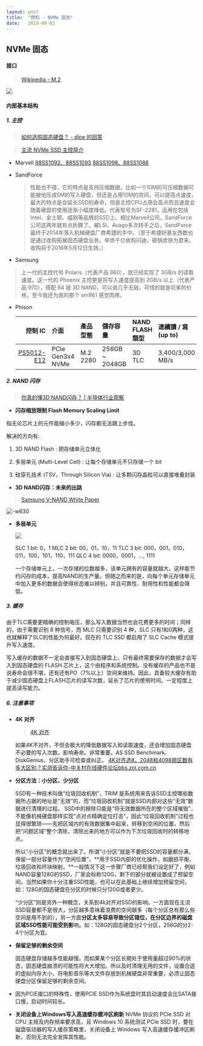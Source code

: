 ```yaml
---
layout: post
title:  "攒机 - NVMe 固态"
date:   2019-08-02
---
```


## NVMe 固态

#### 接口

> [Wikipedia - M.2](https://en.wikipedia.org/wiki/M.2#References)

<img src="https://upload.wikimedia.org/wikipedia/commons/6/68/SATA_Express_interface.svg"/>

#### 内部基本结构

##### 1. 主控

> [如何选购固态硬盘？ - dloe 的回答](https://www.zhihu.com/question/20369676)

> [主流 NVMe SSD 主控简介](https://www.bilibili.com/read/cv712769/)

- Marvell
    [88SS1092、88SS1093](https://cn.marvell.com/storage/ssd/88ss1092-93/)
    [88SS1098、88SS1088](https://cn.marvell.com/storage/ssd/88ss10x8/)

- SandForce
    >性能也不错，它的特点是支持压缩数据，比如一个10M的可压缩数据可能被他压成5M的写入硬盘，但还是占用10M的空间，可以提高点速度，最大的特点是会延长SSD的寿命，但是主控CPU占用会高点而且速度会随着硬盘的使用逐渐小幅度降低。代表型号为SF-2281，运用在包括Intel、金士顿、威刚等品牌的SSD上。相比Marvell公司，SandForce公司这两年就有点折腾了。被LSI、Avago多次转手之后，SandForce最终于2014年落入机械硬盘厂商希捷的手中。（至于希捷好基友西数也是通过收购拓展固态硬盘业务，举债千亿收购闪迪，砸锅卖铁为君来。收购将于2016年5月12日生效。）

- Samsung
> 上一代的主控代号 Polaris（代表产品 960），就已经实现了 3GB/s 的读取速度。这一代的 Phoenix 主控更是将写入速度提高到 2GB/s 以上（代表产品 970），搭配 64 层 3D NAND，可以说几乎无敌，可惜的就是坑爹的价格，至今我还为我的那个 sm961 感觉肉疼。

- Phison
    
    | 控制 IC | 介面 | 產品型態 | 儲存容量 | NAND FLASH 類型 | 連續讀 / 寫 (up to) |
    | --: | :-- | :-- | :-- | :-- | :-- |
    | [PS5012-E12](https://www.phison.com/images/products_datasheet/Embedded-PCIe_PS5012-E12.pdf) | PCIe Gen3x4 NVMe | M.2 2280 | 256GB ~ 2048GB | 3D TLC | 3,400/3,000 MB/s |

##### 2. NAND 闪存

> [你真的懂3D NAND闪存？ | 半导体行业观察](https://zhuanlan.zhihu.com/p/48579501)

- **闪存缩放限制 Flash Memory Scaling Limit**

指无论芯片上的元件能缩小多少，闪存都无法跟上步伐。

解决的方向有:

1. 3D NAND Flash : 把存储单元立体化

2. 多层单元 (Multi-Level Cell) : 让每个存储单元不只存储ㄧ个 bit

3. 硅穿孔技术 (TSV，Through Silicon Via) : 让多颗闪存晶粒可以直接堆叠封装

- **3D NAND闪存：未来的出路**

> [Samsung V-NAND White Paper](https://www.samsung.com/semiconductor/global.semi.static/2bit_V-NAND_technology_White_Paper-1.pdf)

![-w630](//images//15654169923054.jpg)


- **多层单元**

    <img src="http://livedoor.blogimg.jp/wisteriear/imgs/7/7/77164ad6.png" />
    
     SLC 1 bit: 0，1
     MLC 2 bit: 00，01，10，11
     TLC 3 bit: 000，001，010，011，100，101，110，111
     QLC 4 bit: 0000，0001，…, 1111

    一个存储单元上，一次存储的位数越多，该单元拥有的容量就越大，这样能节约闪存的成本，提高NAND的生产量。但随之而来的是，向每个单元存储单元中加入更多的数据会使得状态难以辨别，并且可靠性、耐用性和性能都会降低。

##### 3. 缓存

由于TLC需要更精确的控制电压，那么写入数据当然也会花费更多的时间；同样的，由于需要识别 8 种信号，而 MLC 只需要识别 4 种，SLC 只有1和0两种，这也就解释了SLC的性能为何最好。现在的 TLC SSD 都启用了 SLC Cache 模式提升写入速度。

写入缓存的数据不一定会直接写入到固态硬盘上，只有最终需要保存的数据才会写入到固态硬盘的 FLASH 芯片上，这个由程序和系统控制。没有缓存的产品也不是说寿命会很不堪，还有还有PO（7%以上）空间来维持。因此，具备较大缓存有助于减少固态硬盘上FLASH芯片的读写次数，延长了芯片的使用时间，一定程度上提高读写能力。
　　
##### 6. 注意事项

- **4K 对齐**

    > [4K 对齐](https://zh.wikipedia.org/wiki/4K对齐)
    
    如果4K不对齐，不但会极大的降低数据写入和读取速度，还会增加固态硬盘不必要的写入次数，影响寿命。非常重要。AS SSD Benchmark、DiskGenius、分区助手可检查或纠正。
    [4K对齐选8，2048和4098扇区数有多大区别？实测告诉你-中关村在线硬件论坛​bbs.zol.com.cn](http://bbs.zol.com.cn/diybbs/d231_815414.html)

- **分区方法：小分区、少分区**

    SSD有一种技术叫做“垃圾回收机制”，TRIM 是系统用来告诉SSD主控哪些数据所占据的地址是“无效”的，而“垃圾回收机制”就是SSD内部对这些“无效”数据进行清理的过程。
SSD中的擦除只能是“将无效数据所在的整个区域摧毁”，不能像机械硬盘那样实现“点对点精确定位打击”，因此“垃圾回收机制”过程也显得很繁琐——先把区域内的有效数据集中起来，转移到空闲的位置，然后把“问题区域”整个清除，清除出来的地方可以作为下次垃圾回收时的转移地点。

    所以“小分区”的概念就出来了。所谓“小分区”就是不要把SSD的容量都分满，保留一部分容量作为“空闲位置”，**用于SSD内部的优化操作，如磨损平衡、垃圾回收和坏块映射。**一般情况下这一步骤厂商已经帮我们设定好了，例如NAND容量128G的SSD，厂家会标称120G，剩下的部分就被设置成了预留空间。当然如果你十分注重SSD性能，也可以在此基础上继续增加预留空间，如：128G的固态硬盘在分区的时候只分120G或者更少。
    
    “少分区”则是另外一种概念，关系到4k对齐对SSD的影响。一方面现在主流SSD容量都不是很大，分区越多意味着浪费的空间越多（每个分区总有那么些空间是用不到的），另一方面**分区太多容易导致分区错位，在分区边界的磁盘区域SSD性能可能受到影**响。如：128G的固态硬盘分2个分区，256G的分2-4个分区为宜。

- **保留足够的剩余空间**

    固态硬盘存储越多性能越慢。而如果某个分区长期处于使用量超过90%的状态，固态硬盘崩溃的可能性将大大增加。所以及时清理无用的文件，设置合适的虚拟内存大小，将电影音乐等大文件存放到机械硬盘非常重要，必须让固态硬盘分区保留足够的剩余空间。

- 因为PCIE接口的特殊性，使用PCIE SSD作为系统盘时其启动速度会比SATA接口慢，启动时间较长。

- **关闭设备上Windows写入高速缓存缓冲区刷新**
NVMe 协议的 PCIe SSD 对 CPU 主频及内存频率要求高，且 Windows 10 系统测试 PCIe SSD 时，要在磁盘驱动器的写入缓存策略里，关闭设备上 Windows 写入高速缓存缓冲区刷新，否则无法完全发挥其性能。
